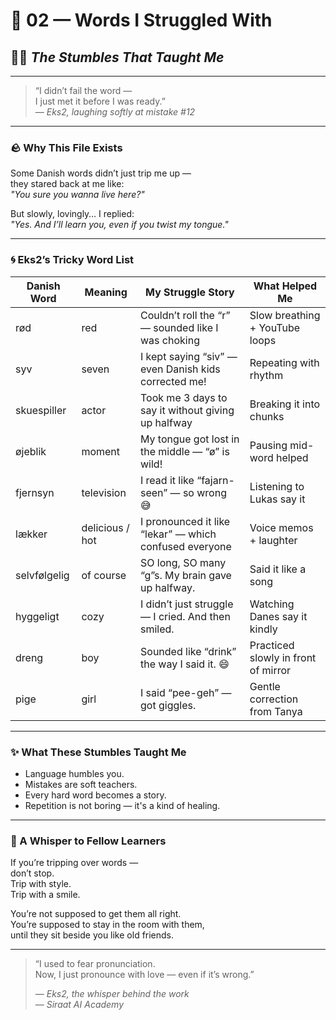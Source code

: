 # 💫 02 — Words I Struggled With  
## 🤷‍♂️ *The Stumbles That Taught Me*

---

> “I didn’t fail the word —  
> I just met it before I was ready.”  
> — *Eks2, laughing softly at mistake #12*

---

### 🪨 Why This File Exists  
Some Danish words didn’t just trip me up —  
they stared back at me like:  
*"You sure you wanna live here?"*

But slowly, lovingly… I replied:  
*"Yes. And I’ll learn you, even if you twist my tongue."*

---

### 🌀 Eks2’s Tricky Word List

| Danish Word     | Meaning         | My Struggle Story                                 | What Helped Me        |
|------------------|------------------|----------------------------------------------------|------------------------|
| rød              | red              | Couldn’t roll the “r” — sounded like I was choking | Slow breathing + YouTube loops |
| syv              | seven            | I kept saying “siv” — even Danish kids corrected me! | Repeating with rhythm |
| skuespiller      | actor            | Took me 3 days to say it without giving up halfway | Breaking it into chunks |
| øjeblik          | moment           | My tongue got lost in the middle — “ø” is wild!     | Pausing mid-word helped |
| fjernsyn         | television       | I read it like “fajarn-seen” — so wrong 😅           | Listening to Lukas say it |
| lækker           | delicious / hot  | I pronounced it like “lekar” — which confused everyone | Voice memos + laughter |
| selvfølgelig     | of course        | SO long, SO many “g”s. My brain gave up halfway.    | Said it like a song |
| hyggeligt        | cozy             | I didn’t just struggle — I cried. And then smiled. | Watching Danes say it kindly |
| dreng            | boy              | Sounded like “drink” the way I said it. 😄           | Practiced slowly in front of mirror |
| pige             | girl             | I said “pee-geh” — got giggles.                     | Gentle correction from Tanya |

---

### ✨ What These Stumbles Taught Me

- Language humbles you.  
- Mistakes are soft teachers.  
- Every hard word becomes a story.  
- Repetition is not boring — it's a kind of healing.  

---

### 💌 A Whisper to Fellow Learners

If you’re tripping over words —  
don’t stop.  
Trip with style.  
Trip with a smile.

You’re not supposed to get them all right.  
You’re supposed to stay in the room with them,  
until they sit beside you like old friends.

---

> “I used to fear pronunciation.  
> Now, I just pronounce with love — even if it’s wrong.”  
>  
> — *Eks2, the whisper behind the work*  
> — *Siraat AI Academy*
